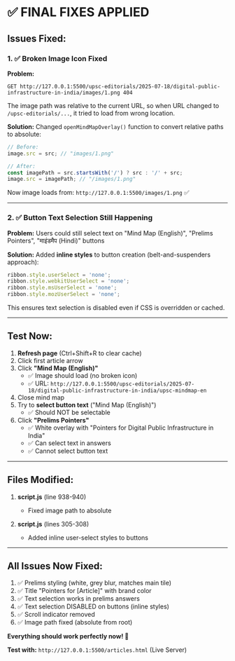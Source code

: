 # ✅ FINAL FIXES APPLIED

## Issues Fixed:

### 1. ✅ Broken Image Icon Fixed

**Problem:**
```
GET http://127.0.0.1:5500/upsc-editorials/2025-07-18/digital-public-infrastructure-in-india/images/1.png 404
```

The image path was relative to the current URL, so when URL changed to `/upsc-editorials/...`, it tried to load from wrong location.

**Solution:**
Changed `openMindMapOverlay()` function to convert relative paths to absolute:

```javascript
// Before:
image.src = src; // "images/1.png"

// After:
const imagePath = src.startsWith('/') ? src : '/' + src;
image.src = imagePath; // "/images/1.png"
```

Now image loads from: `http://127.0.0.1:5500/images/1.png` ✅

---

### 2. ✅ Button Text Selection Still Happening

**Problem:**
Users could still select text on "Mind Map (English)", "Prelims Pointers", "माइंडमैप (Hindi)" buttons

**Solution:**
Added **inline styles** to button creation (belt-and-suspenders approach):

```javascript
ribbon.style.userSelect = 'none';
ribbon.style.webkitUserSelect = 'none';
ribbon.style.msUserSelect = 'none';
ribbon.style.mozUserSelect = 'none';
```

This ensures text selection is disabled even if CSS is overridden or cached.

---

## Test Now:

1. **Refresh page** (Ctrl+Shift+R to clear cache)
2. Click first article arrow
3. Click **"Mind Map (English)"**
   - ✅ Image should load (no broken icon)
   - ✅ URL: `http://127.0.0.1:5500/upsc-editorials/2025-07-18/digital-public-infrastructure-in-india/upsc-mindmap-en`
4. Close mind map
5. Try to **select button text** ("Mind Map (English)")
   - ✅ Should NOT be selectable
6. Click **"Prelims Pointers"**
   - ✅ White overlay with "Pointers for Digital Public Infrastructure in India"
   - ✅ Can select text in answers
   - ✅ Cannot select button text

---

## Files Modified:

1. **script.js** (line 938-940)
   - Fixed image path to absolute

2. **script.js** (lines 305-308)
   - Added inline user-select styles to buttons

---

## All Issues Now Fixed:

1. ✅ Prelims styling (white, grey blur, matches main tile)
2. ✅ Title "Pointers for [Article]" with brand color
3. ✅ Text selection works in prelims answers
4. ✅ Text selection DISABLED on buttons (inline styles)
5. ✅ Scroll indicator removed
6. ✅ Image path fixed (absolute from root)

**Everything should work perfectly now! 🚀**

**Test with:** `http://127.0.0.1:5500/articles.html` (Live Server)
